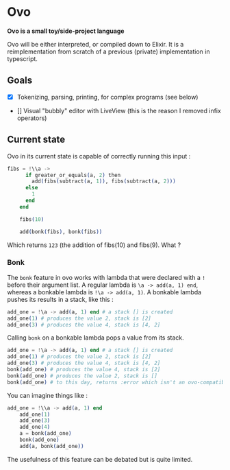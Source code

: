 # Ovo

**Ovo is a small toy/side-project language**

Ovo will be either interpreted, or compiled down to Elixir. It is a reimplementation from scratch of a previous (private) implementation in typescript.

## Goals

- [x] Tokenizing, parsing, printing, for complex programs (see below)
- [] Visual "bubbly" editor with LiveView (this is the reason I removed infix operators)

## Current state

Ovo in its current state is capable of correctly running this input :

```elixir
fibs = !\\a ->
      if greater_or_equals(a, 2) then
        add(fibs(subtract(a, 1)), fibs(subtract(a, 2)))
      else
        1
      end
    end

    fibs(10)

    add(bonk(fibs), bonk(fibs))
```

Which returns `123` (the addition of fibs(10) and fibs(9). What ?


### Bonk

The `bonk` feature in ovo works with lambda that were declared with a `!` before their argument list. A regular lambda is  `\a -> add(a, 1) end`, whereas a bonkable lambda is `!\a -> add(a, 1)`.
A bonkable lambda pushes its results in a stack, like this :

```elixir
add_one = !\a -> add(a, 1) end # a stack [] is created
add_one(1) # produces the value 2, stack is [2]
add_one(3) # produces the value 4, stack is [4, 2]
```

Calling `bonk` on a bonkable lambda pops a value from its stack.

```elixir
add_one = !\a -> add(a, 1) end # a stack [] is created
add_one(1) # produces the value 2, stack is [2]
add_one(3) # produces the value 4, stack is [4, 2]
bonk(add_one) # produces the value 4, stack is [2]
bonk(add_one) # produces the value 2, stack is []
bonk(add_one) # to this day, returns :error which isn't an ovo-compatible value
```

You can imagine things like :

```elixir
add_one = !\\a -> add(a, 1) end
    add_one(1)
    add_one(3)
    add_one(4)
    a = bonk(add_one)
    bonk(add_one)
    add(a, bonk(add_one))
```

The usefulness of this feature can be debated but is quite limited.

